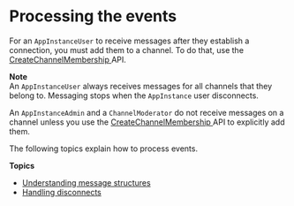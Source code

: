 # Processing the events<a name="process-events"></a>

For an `AppInstanceUser` to receive messages after they establish a connection, you must add them to a channel\. To do that, use the [ CreateChannelMembership ](https://docs.aws.amazon.com/chime-sdk/latest/APIReference/API_CreateChannelMembership.html) API\.

**Note**  
An `AppInstanceUser` always receives messages for all channels that they belong to\. Messaging stops when the `AppInstance` user disconnects\.

An `AppInstanceAdmin` and a `ChannelModerator` do not receive messages on a channel unless you use the [ CreateChannelMembership ](https://docs.aws.amazon.com/chime-sdk/latest/APIReference/API_CreateChannelMembership.html) API to explicitly add them\.

The following topics explain how to process events\.

**Topics**
+ [Understanding message structures](message-structures.md)
+ [Handling disconnects](handle-disconnects.md)